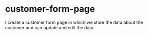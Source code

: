 # customer-form-page
I create a customer form page in which we store the data about the customer and can update and edit the data 
